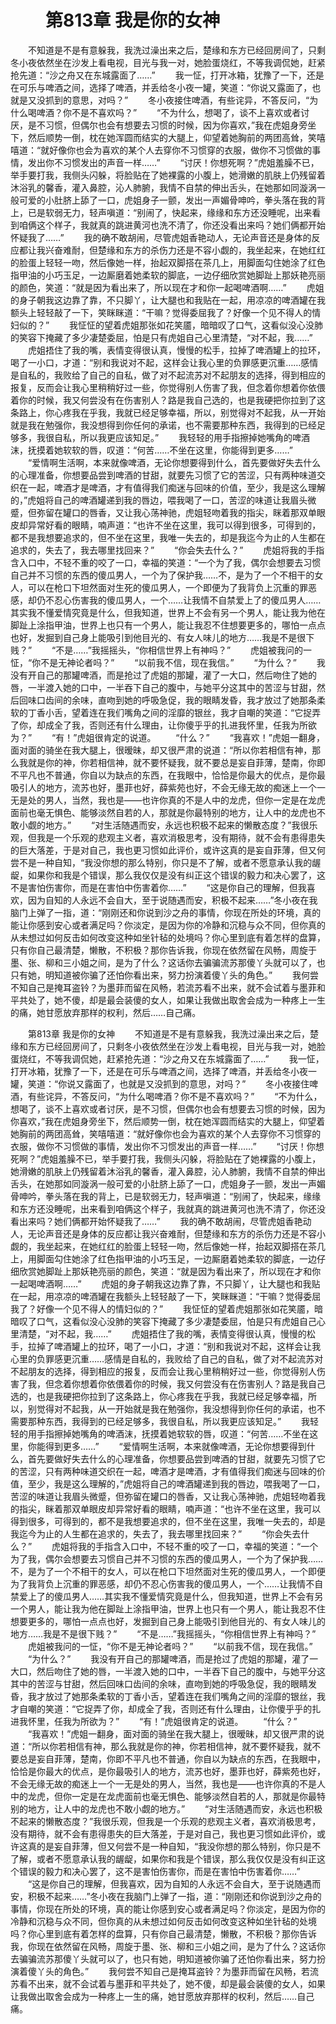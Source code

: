 # 　　第813章 我是你的女神
　　不知道是不是有意躲我，我洗过澡出来之后，楚缘和东方已经回房间了，只剩冬小夜依然坐在沙发上看电视，目光与我一对，她脸蛋烧红，不等我调侃她，赶紧抢先道：“沙之舟又在东城露面了……”
　　我一怔，打开冰箱，犹豫了一下，还是在可乐与啤酒之间，选择了啤酒，并丢给冬小夜一罐，笑道：“你说又露面了，也就是又没抓到的意思，对吗？”
　　冬小夜接住啤酒，有些诧异，不答反问，“为什么喝啤酒？你不是不喜欢吗？”
　　“不为什么，想喝了，谈不上喜欢或者讨厌，是不习惯，但偶尔也会有想要去习惯的时候，因为你喜欢，”我在虎姐身旁坐下，然后顺势一倒，枕在她浑圆而结实的大腿上，仰望着她胸前的两团高耸，笑嘻嘻道：“就好像你也会为喜欢的某个人去穿你不习惯穿的衣服，做你不习惯做的事情，发出你不习惯发出的声音一样……”
　　“讨厌！你想死啊？”虎姐羞臊不已，举手要打我，我侧头闪躲，将脸贴在了她裸露的小腹上，她滑嫩的肌肤上仍残留着沐浴乳的馨香，灌入鼻腔，沁人肺腑，我情不自禁的伸出舌头，在她那如同漩涡一般可爱的小肚脐上舔了一口，虎姐身子一颤，发出一声媚骨呻吟，拳头落在我的背上，已是软弱无力，轻声嗔道：“别闹了，快起来，缘缘和东方还没睡呢，出来看到咱俩这个样子，我就真的跳进黄河也洗不清了，你还没看出来吗？她们俩都开始怀疑我了……”
　　我的确不敢胡闹，尽管虎姐香艳动人，无论声音还是身体的反应都让我兴奋难耐，但楚缘和东方的杀伤力还是不容小觑的，我坐起来，在她红红的脸蛋上轻轻一吻，然后像她一样，抬起双脚搭在茶几上，用脚面勾住她涂了红色指甲油的小巧玉足，一边厮磨着她柔软的脚底，一边仔细欣赏她脚趾上那妖艳亮丽的颜色，笑道：“就是因为看出来了，所以现在才和你一起喝啤酒啊……”
　　虎姐的身子朝我这边靠了靠，不只脚丫，让大腿也和我贴在一起，用凉凉的啤酒罐在我额头上轻轻敲了一下，笑眯眯道：“干嘛？觉得委屈我了？好像一个见不得人的情妇似的？”
　　我怔怔的望着虎姐那张如花笑靥，暗暗叹了口气，这看似没心没肺的笑容下掩藏了多少凄楚委屈，怕是只有虎姐自己心里清楚，“对不起，我……”
　　虎姐捂住了我的嘴，表情变得很认真，慢慢的松手，拉掉了啤酒罐上的拉环，喝了一小口，才道：“别和我说对不起，这样会让我心里的负罪感更沉重……感情是自私的，我败给了自己的自私，做了对不起流苏对不起朋友的选择，得到相应的报复，反而会让我心里稍稍好过一些，你觉得别人伤害了我，但念着你想着你依偎着你的时候，我又何尝没有在伤害别人？路是我自己选的，也是我硬把你拉到了这条路上，你心疼我在乎我，我就已经足够幸福，所以，别觉得对不起我，从一开始就是我在勉强你，我没想得到你任何的承诺，也不需要那种东西，我得到的已经足够多，我很自私，所以我更应该知足。”
　　我轻轻的用手指擦掉她嘴角的啤酒沫，抚摸着她软软的唇，叹道：“何苦……不坐在这里，你能得到更多……”
　　“爱情啊生活啊，本来就像啤酒，无论你想要得到什么，首先要做好失去什么的心理准备，你想要品尝到啤酒的甘甜，就要先习惯了它的苦涩，只有两种味道交织在一起，啤酒才是啤酒，才有值得我们痴迷与回味的价值，至少，我是这么理解的，”虎姐将自己的啤酒罐递到我的唇边，喂我喝了一口，苦涩的味道让我眉头微蹙，但弥留在罐口的唇香，又让我心荡神驰，虎姐轻吻着我的指尖，眯着那双单眼皮却异常好看的眼睛，喃声道：“也许不坐在这里，我可以得到很多，可得到的，都不是我想要追求的，但不坐在这里，我唯一失去的，却是我迄今为止的人生都在追求的，失去了，我去哪里找回来？”
　　“你会失去什么？”
　　虎姐将我的手指含入口中，不轻不重的咬了一口，幸福的笑道：“一个为了我，偶尔会想要去习惯自己并不习惯的东西的傻瓜男人，一个为了保护我……不，是为了一个不相干的女人，可以在枪口下坦然面对生死的傻瓜男人，一个即便为了我背负上沉重的罪恶感，却仍不忍心伤害我的傻瓜男人，一个……让我情不自禁爱上了的傻瓜男人……其实我不懂爱情究竟是什么，但我知道，世界上不会有另一个男人，能让我为他在脚趾上涂指甲油，世界上也只有一个男人，能让我忍不住想要更多的，哪怕一点点也好，发掘到自己身上能吸引到他目光的、有女人味儿的地方……我是不是很下贱？”
　　“不是……”我摇摇头，“你相信世界上有神吗？”
　　虎姐被我问的一怔，“你不是无神论者吗？”
　　“以前我不信，现在我信。”
　　“为什么？”
　　我没有开自己的那罐啤酒，而是抢过了虎姐的那罐，灌了一大口，然后吻住了她的唇，一半渡入她的口中，一半吞下自己的腹中，与她平分这其中的苦涩与甘甜，然后回味口齿间的余味，直吻到她的呼吸急促，我的眼睛发昏，我才放过了她那条柔软的丁香小舌，望着连在我们嘴角之间的淫靡的银丝，我才自嘲的笑道：“它捉弄了你，却成全了我，否则还有什么理由，让你傻乎乎的扎进我怀里，任我为所欲为？”
　　“有！”虎姐很肯定的说道。
　　“什么？”
　　“我喜欢！”虎姐一翻身，面对面的骑坐在我大腿上，很暧昧，却又很严肃的说道：“所以你若相信有神，那么我就是你的神，你若相信神，就不要怀疑我，就不要总是妄自菲薄，楚南，你即不平凡也不普通，你自以为缺点的东西，在我眼中，恰恰是你最大的优点，是你最吸引人的地方，流苏也好，墨菲也好，薛紫苑也好，不会无缘无故的痴迷上一个一无是处的男人，当然，我也是——也许你真的不是人中的龙虎，但你一定是在龙虎面前也毫无惧色、能够淡然自若的人，那就是你最特别的地方，让人中的龙虎也不敢小觑的地方。”
　　“对生活随遇而安，永远也积极不起来的懒散态度？”我很乐观，但我是一个乐观的悲观主义者，喜欢消极思考，没有期待，就不会有患得患失的巨大落差，于是对自己，我也更习惯如此评价，或许这真的是妄自菲薄，但又何尝不是一种自知，“我没你想的那么特别，你只是不了解，或者不愿意承认我的龌龊，如果你和我是个错误，那么我仅仅是没有纠正这个错误的毅力和决心罢了，这不是害怕伤害你，而是在害怕中伤害着你……”
　　“这是你自己的理解，但我喜欢，因为自知的人永远不会自大，至于说随遇而安，积极不起来……”冬小夜在我脑门上弹了一指，道：“刚刚还和你说到沙之舟的事情，你现在所处的环境，真的能让你感到安心或者满足吗？你淡定，是因为你的冷静和沉稳与众不同，但你真的从未想过如何反击如何改变这种如坐针毡的处境吗？你心里到底有着怎样的盘算，只有你自己最清楚，懒散，不积极？那你告诉我，你现在依然留在风畅，周旋于墨、张、柳和三小姐之间，是为了什么？这话你去骗骗流苏那傻丫头就可以了，也只有她，明知道被你骗了还怕你看出来，努力扮演着傻丫头的角色。”
　　我何尝不知自己是掩耳盗铃？为墨菲而留在风畅，若流苏看不出来，就不会试着与墨菲和平共处了，她不傻，却是最会装傻的女人，如果让我做出取舍会成为一种疼上一生的痛，她甘愿放弃那样的权利，然后……自己痛。

　　第813章 我是你的女神
　　不知道是不是有意躲我，我洗过澡出来之后，楚缘和东方已经回房间了，只剩冬小夜依然坐在沙发上看电视，目光与我一对，她脸蛋烧红，不等我调侃她，赶紧抢先道：“沙之舟又在东城露面了……”
　　我一怔，打开冰箱，犹豫了一下，还是在可乐与啤酒之间，选择了啤酒，并丢给冬小夜一罐，笑道：“你说又露面了，也就是又没抓到的意思，对吗？”
　　冬小夜接住啤酒，有些诧异，不答反问，“为什么喝啤酒？你不是不喜欢吗？”
　　“不为什么，想喝了，谈不上喜欢或者讨厌，是不习惯，但偶尔也会有想要去习惯的时候，因为你喜欢，”我在虎姐身旁坐下，然后顺势一倒，枕在她浑圆而结实的大腿上，仰望着她胸前的两团高耸，笑嘻嘻道：“就好像你也会为喜欢的某个人去穿你不习惯穿的衣服，做你不习惯做的事情，发出你不习惯发出的声音一样……”
　　“讨厌！你想死啊？”虎姐羞臊不已，举手要打我，我侧头闪躲，将脸贴在了她裸露的小腹上，她滑嫩的肌肤上仍残留着沐浴乳的馨香，灌入鼻腔，沁人肺腑，我情不自禁的伸出舌头，在她那如同漩涡一般可爱的小肚脐上舔了一口，虎姐身子一颤，发出一声媚骨呻吟，拳头落在我的背上，已是软弱无力，轻声嗔道：“别闹了，快起来，缘缘和东方还没睡呢，出来看到咱俩这个样子，我就真的跳进黄河也洗不清了，你还没看出来吗？她们俩都开始怀疑我了……”
　　我的确不敢胡闹，尽管虎姐香艳动人，无论声音还是身体的反应都让我兴奋难耐，但楚缘和东方的杀伤力还是不容小觑的，我坐起来，在她红红的脸蛋上轻轻一吻，然后像她一样，抬起双脚搭在茶几上，用脚面勾住她涂了红色指甲油的小巧玉足，一边厮磨着她柔软的脚底，一边仔细欣赏她脚趾上那妖艳亮丽的颜色，笑道：“就是因为看出来了，所以现在才和你一起喝啤酒啊……”
　　虎姐的身子朝我这边靠了靠，不只脚丫，让大腿也和我贴在一起，用凉凉的啤酒罐在我额头上轻轻敲了一下，笑眯眯道：“干嘛？觉得委屈我了？好像一个见不得人的情妇似的？”
　　我怔怔的望着虎姐那张如花笑靥，暗暗叹了口气，这看似没心没肺的笑容下掩藏了多少凄楚委屈，怕是只有虎姐自己心里清楚，“对不起，我……”
　　虎姐捂住了我的嘴，表情变得很认真，慢慢的松手，拉掉了啤酒罐上的拉环，喝了一小口，才道：“别和我说对不起，这样会让我心里的负罪感更沉重……感情是自私的，我败给了自己的自私，做了对不起流苏对不起朋友的选择，得到相应的报复，反而会让我心里稍稍好过一些，你觉得别人伤害了我，但念着你想着你依偎着你的时候，我又何尝没有在伤害别人？路是我自己选的，也是我硬把你拉到了这条路上，你心疼我在乎我，我就已经足够幸福，所以，别觉得对不起我，从一开始就是我在勉强你，我没想得到你任何的承诺，也不需要那种东西，我得到的已经足够多，我很自私，所以我更应该知足。”
　　我轻轻的用手指擦掉她嘴角的啤酒沫，抚摸着她软软的唇，叹道：“何苦……不坐在这里，你能得到更多……”
　　“爱情啊生活啊，本来就像啤酒，无论你想要得到什么，首先要做好失去什么的心理准备，你想要品尝到啤酒的甘甜，就要先习惯了它的苦涩，只有两种味道交织在一起，啤酒才是啤酒，才有值得我们痴迷与回味的价值，至少，我是这么理解的，”虎姐将自己的啤酒罐递到我的唇边，喂我喝了一口，苦涩的味道让我眉头微蹙，但弥留在罐口的唇香，又让我心荡神驰，虎姐轻吻着我的指尖，眯着那双单眼皮却异常好看的眼睛，喃声道：“也许不坐在这里，我可以得到很多，可得到的，都不是我想要追求的，但不坐在这里，我唯一失去的，却是我迄今为止的人生都在追求的，失去了，我去哪里找回来？”
　　“你会失去什么？”
　　虎姐将我的手指含入口中，不轻不重的咬了一口，幸福的笑道：“一个为了我，偶尔会想要去习惯自己并不习惯的东西的傻瓜男人，一个为了保护我……不，是为了一个不相干的女人，可以在枪口下坦然面对生死的傻瓜男人，一个即便为了我背负上沉重的罪恶感，却仍不忍心伤害我的傻瓜男人，一个……让我情不自禁爱上了的傻瓜男人……其实我不懂爱情究竟是什么，但我知道，世界上不会有另一个男人，能让我为他在脚趾上涂指甲油，世界上也只有一个男人，能让我忍不住想要更多的，哪怕一点点也好，发掘到自己身上能吸引到他目光的、有女人味儿的地方……我是不是很下贱？”
　　“不是……”我摇摇头，“你相信世界上有神吗？”
　　虎姐被我问的一怔，“你不是无神论者吗？”
　　“以前我不信，现在我信。”
　　“为什么？”
　　我没有开自己的那罐啤酒，而是抢过了虎姐的那罐，灌了一大口，然后吻住了她的唇，一半渡入她的口中，一半吞下自己的腹中，与她平分这其中的苦涩与甘甜，然后回味口齿间的余味，直吻到她的呼吸急促，我的眼睛发昏，我才放过了她那条柔软的丁香小舌，望着连在我们嘴角之间的淫靡的银丝，我才自嘲的笑道：“它捉弄了你，却成全了我，否则还有什么理由，让你傻乎乎的扎进我怀里，任我为所欲为？”
　　“有！”虎姐很肯定的说道。
　　“什么？”
　　“我喜欢！”虎姐一翻身，面对面的骑坐在我大腿上，很暧昧，却又很严肃的说道：“所以你若相信有神，那么我就是你的神，你若相信神，就不要怀疑我，就不要总是妄自菲薄，楚南，你即不平凡也不普通，你自以为缺点的东西，在我眼中，恰恰是你最大的优点，是你最吸引人的地方，流苏也好，墨菲也好，薛紫苑也好，不会无缘无故的痴迷上一个一无是处的男人，当然，我也是——也许你真的不是人中的龙虎，但你一定是在龙虎面前也毫无惧色、能够淡然自若的人，那就是你最特别的地方，让人中的龙虎也不敢小觑的地方。”
　　“对生活随遇而安，永远也积极不起来的懒散态度？”我很乐观，但我是一个乐观的悲观主义者，喜欢消极思考，没有期待，就不会有患得患失的巨大落差，于是对自己，我也更习惯如此评价，或许这真的是妄自菲薄，但又何尝不是一种自知，“我没你想的那么特别，你只是不了解，或者不愿意承认我的龌龊，如果你和我是个错误，那么我仅仅是没有纠正这个错误的毅力和决心罢了，这不是害怕伤害你，而是在害怕中伤害着你……”
　　“这是你自己的理解，但我喜欢，因为自知的人永远不会自大，至于说随遇而安，积极不起来……”冬小夜在我脑门上弹了一指，道：“刚刚还和你说到沙之舟的事情，你现在所处的环境，真的能让你感到安心或者满足吗？你淡定，是因为你的冷静和沉稳与众不同，但你真的从未想过如何反击如何改变这种如坐针毡的处境吗？你心里到底有着怎样的盘算，只有你自己最清楚，懒散，不积极？那你告诉我，你现在依然留在风畅，周旋于墨、张、柳和三小姐之间，是为了什么？这话你去骗骗流苏那傻丫头就可以了，也只有她，明知道被你骗了还怕你看出来，努力扮演着傻丫头的角色。”
　　我何尝不知自己是掩耳盗铃？为墨菲而留在风畅，若流苏看不出来，就不会试着与墨菲和平共处了，她不傻，却是最会装傻的女人，如果让我做出取舍会成为一种疼上一生的痛，她甘愿放弃那样的权利，然后……自己痛。
